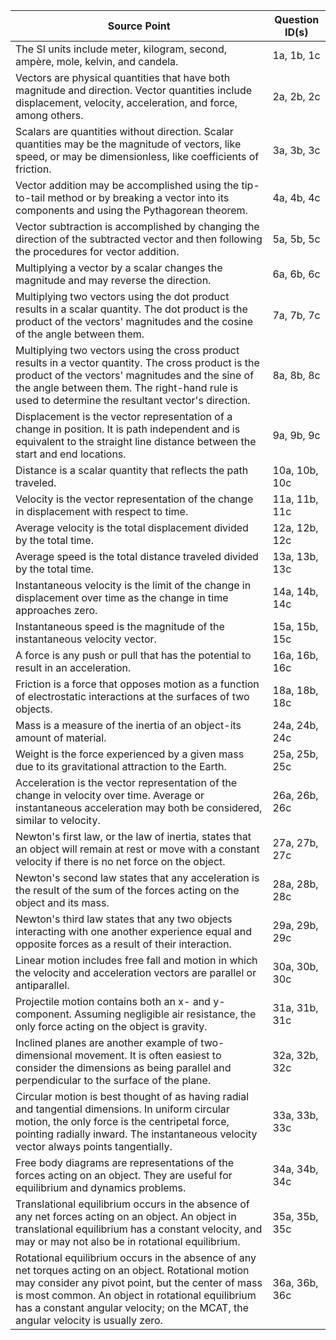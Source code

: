 | Source Point | Question ID(s) |
|---|---|
| The SI units include meter, kilogram, second, ampère, mole, kelvin, and candela. | 1a, 1b, 1c |
| Vectors are physical quantities that have both magnitude and direction. Vector quantities include displacement, velocity, acceleration, and force, among others. | 2a, 2b, 2c |
| Scalars are quantities without direction. Scalar quantities may be the magnitude of vectors, like speed, or may be dimensionless, like coefficients of friction. | 3a, 3b, 3c |
| Vector addition may be accomplished using the tip-to-tail method or by breaking a vector into its components and using the Pythagorean theorem. | 4a, 4b, 4c |
| Vector subtraction is accomplished by changing the direction of the subtracted vector and then following the procedures for vector addition. | 5a, 5b, 5c |
| Multiplying a vector by a scalar changes the magnitude and may reverse the direction. | 6a, 6b, 6c |
| Multiplying two vectors using the dot product results in a scalar quantity. The dot product is the product of the vectors' magnitudes and the cosine of the angle between them. | 7a, 7b, 7c |
| Multiplying two vectors using the cross product results in a vector quantity. The cross product is the product of the vectors' magnitudes and the sine of the angle between them. The right-hand rule is used to determine the resultant vector's direction. | 8a, 8b, 8c |
| Displacement is the vector representation of a change in position. It is path independent and is equivalent to the straight line distance between the start and end locations. | 9a, 9b, 9c |
| Distance is a scalar quantity that reflects the path traveled. | 10a, 10b, 10c |
| Velocity is the vector representation of the change in displacement with respect to time. | 11a, 11b, 11c |
| Average velocity is the total displacement divided by the total time. | 12a, 12b, 12c |
| Average speed is the total distance traveled divided by the total time. | 13a, 13b, 13c |
| Instantaneous velocity is the limit of the change in displacement over time as the change in time approaches zero. | 14a, 14b, 14c |
| Instantaneous speed is the magnitude of the instantaneous velocity vector. | 15a, 15b, 15c |
| A force is any push or pull that has the potential to result in an acceleration. | 16a, 16b, 16c |
| Friction is a force that opposes motion as a function of electrostatic interactions at the surfaces of two objects. | 18a, 18b, 18c |
| Mass is a measure of the inertia of an object-its amount of material. | 24a, 24b, 24c |
| Weight is the force experienced by a given mass due to its gravitational attraction to the Earth. | 25a, 25b, 25c |
| Acceleration is the vector representation of the change in velocity over time. Average or instantaneous acceleration may both be considered, similar to velocity. | 26a, 26b, 26c |
| Newton's first law, or the law of inertia, states that an object will remain at rest or move with a constant velocity if there is no net force on the object. | 27a, 27b, 27c |
| Newton's second law states that any acceleration is the result of the sum of the forces acting on the object and its mass. | 28a, 28b, 28c |
| Newton's third law states that any two objects interacting with one another experience equal and opposite forces as a result of their interaction. | 29a, 29b, 29c |
| Linear motion includes free fall and motion in which the velocity and acceleration vectors are parallel or antiparallel. | 30a, 30b, 30c |
| Projectile motion contains both an x- and y-component. Assuming negligible air resistance, the only force acting on the object is gravity. | 31a, 31b, 31c |
| Inclined planes are another example of two-dimensional movement. It is often easiest to consider the dimensions as being parallel and perpendicular to the surface of the plane. | 32a, 32b, 32c |
| Circular motion is best thought of as having radial and tangential dimensions. In uniform circular motion, the only force is the centripetal force, pointing radially inward. The instantaneous velocity vector always points tangentially. | 33a, 33b, 33c |
| Free body diagrams are representations of the forces acting on an object. They are useful for equilibrium and dynamics problems. | 34a, 34b, 34c |
| Translational equilibrium occurs in the absence of any net forces acting on an object. An object in translational equilibrium has a constant velocity, and may or may not also be in rotational equilibrium. | 35a, 35b, 35c |
| Rotational equilibrium occurs in the absence of any net torques acting on an object. Rotational motion may consider any pivot point, but the center of mass is most common. An object in rotational equilibrium has a constant angular velocity; on the MCAT, the angular velocity is usually zero. | 36a, 36b, 36c |
